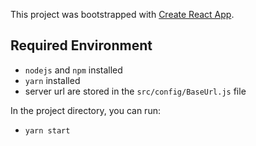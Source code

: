 This project was bootstrapped with [Create React App](https://github.com/facebook/create-react-app).

## Required Environment

- `nodejs` and `npm` installed
- `yarn` installed
- server url are stored in the `src/config/BaseUrl.js` file

In the project directory, you can run:

- `yarn start`
